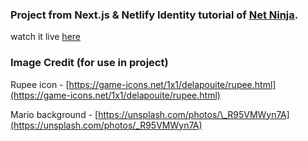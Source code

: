 ### Project from Next.js & Netlify Identity tutorial of [Net Ninja](https://www.youtube.com/playlist?list=PL4cUxeGkcC9i4g-0dAaMmFAyM6k3FmuZz).

watch it live [here](https://sharp-gaming-vibe.netlify.app/)

### Image Credit (for use in project)

Rupee icon - [https://game-icons.net/1x1/delapouite/rupee.html](https://game-icons.net/1x1/delapouite/rupee.html)

Mario background - [https://unsplash.com/photos/\_R95VMWyn7A](https://unsplash.com/photos/_R95VMWyn7A)
